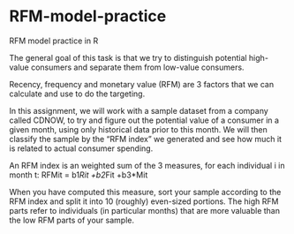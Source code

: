 # RFM-model-practice
RFM model practice in R

The general goal of this task is that we try to distinguish potential high-value consumers and separate them from low-value consumers. 

Recency, frequency and monetary value (RFM) are 3 factors that we can calculate and use to do the targeting. 

In this assignment, we will work with a sample dataset from a company called CDNOW, to try and figure out the potential value of a consumer in a given month, using only historical data prior to this month. We will then classify the sample by the “RFM index” we generated and see how much it is related to actual consumer spending.

An RFM index is an weighted sum of the 3 measures, for each individual i in month t:
    RFMit = b1*Rit +b2*Fit +b3*Mit

When you have computed this measure, sort your sample according to the RFM index and split it into 10 (roughly) even-sized portions. The high RFM parts refer to individuals (in particular months) that are more valuable than the low RFM parts of your sample.
